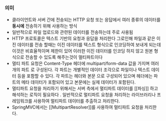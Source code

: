 ### 의미
- 클라이언트와 서버 간에 전송되는 HTTP 요청 또는 응답에서 여러 종류의 데이터를 **동시에** 전송하기 위해 사용하는 방식  
- 일반적으로 파일 업로드와 관련된 데이터를 전송하는데 주로 사용됨
- HTTP 프로토콜은 텍스트 기반의 요청과 응답을 처리한다 그로인해 파일과 같은 이진 데이터를 전송 할때는 이진 데이터를 텍스트 형식으로 인코딩하여 보내게 되는데 이것은 비효율적이며 제한이 있어 이러한 이진 데이터를 인코딩 하지 않고 원본 형식으로 전송할 수 있도록 해주는것이 멀티파트이다
- 멀티 파트 요청은 Content-Type 헤더에 multipart/form-data 값을 가지며 여러개의 파트 로 구성된다. 각 파트는 개별적인 데이터 조각으로 파일이나 텍스트 데이터 등을 포함할 수 있다. 각 파트는 헤더와 본문 으로 구성되어 있으며 헤더에는 파트의 메타 데이터가 포함되어 있고 본문에는 실제 데이터가 포함된다.
- 멀티파트 요청을 처리하기 위해서는 서버 측에서 멀티파트 데이터를 [[파싱]] 하고 해석하는 로직이 필요하다 . 일반적으로 멀티파트 요청을 처리하는 라이브러리나 프레임워크를 사용하여 멀티파트 데이터를 추출하고 처리한다.
- SpringMVC에서는 [[MultipartResolver]]를 사용하여 멀티파트 요청을 처리한다.